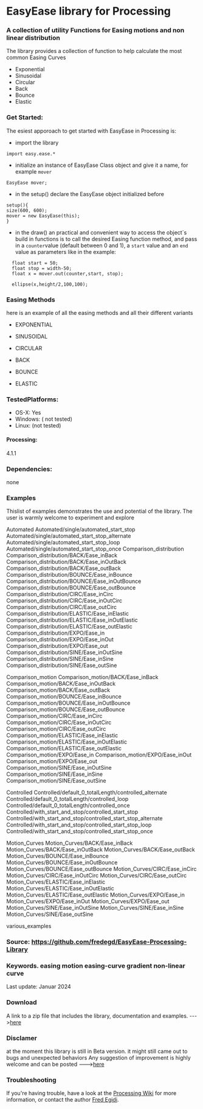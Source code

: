 # EasyEase library for Processing

### A collection of utility Functions for Easing motions and non linear distribution


The library provides a collection of function to help calculate the most common Easing Curves 
- Exponential
- Sinusoidal
- Circular
- Back
- Bounce
- Elastic

### Get Started:

The esiest apporoach to get started with EasyEase in Processing is:

- import the library
````
import easy.ease.*
````

- initialize an instance of EasyEase Class object and give it a name, for example ```mover```
````
EasyEase mover;
````

- in the setup() declare the EasyEase object initialized before
````
setup(){
size(600, 600);
mover = new EasyEase(this);
}
  ````

- in the draw() an practical and convenient way to access the object´s build in functions is to call the desired Easing function method, and pass  in a ```counter```value (default between 0 and 1), a ```start``` value and an ```end``` value as parameters like in the example:
````
  float start = 50;
  float stop = width-50;
  float x = mover.out(counter,start, stop);
  
  ellipse(x,height/2,100,100);
````

### Easing Methods

here is an example of all the easing methods and all their different variants


- EXPONENTIAL


- SINUSOIDAL
- CIRCULAR
- BACK
- BOUNCE
- ELASTIC

### TestedPlatforms:
- OS-X: Yes
- Windows: ( not tested)
- Linux: (not tested)

#### Processing:
4.1.1

### Dependencies:
none

### Examples
Thislist of examples demonstrates the use and potential of the library.
The user is warmly welcome to experiment and explore


Automated
Automated/single/automated_start_stop
Automated/single/automated_start_stop_alternate
Automated/single/automated_start_stop_loop
Automated/single/automated_start_stop_once
Comparison_distribution
Comparison_distribution/BACK/Ease_inBack
Comparison_distribution/BACK/Ease_inOutBack
Comparison_distribution/BACK/Ease_outBack
Comparison_distribution/BOUNCE/Ease_inBounce
Comparison_distribution/BOUNCE/Ease_inOutBounce
Comparison_distribution/BOUNCE/Ease_outBounce
Comparison_distribution/CIRC/Ease_inCirc
Comparison_distribution/CIRC/Ease_inOutCirc
Comparison_distribution/CIRC/Ease_outCirc
Comparison_distribution/ELASTIC/Ease_inElastic
Comparison_distribution/ELASTIC/Ease_inOutElastic
Comparison_distribution/ELASTIC/Ease_outElastic
Comparison_distribution/EXPO/Ease_in
Comparison_distribution/EXPO/Ease_inOut
Comparison_distribution/EXPO/Ease_out
Comparison_distribution/SINE/Ease_inOutSine
Comparison_distribution/SINE/Ease_inSine
Comparison_distribution/SINE/Ease_outSine


Comparison_motion
Comparison_motion/BACK/Ease_inBack
Comparison_motion/BACK/Ease_inOutBack
Comparison_motion/BACK/Ease_outBack
Comparison_motion/BOUNCE/Ease_inBounce
Comparison_motion/BOUNCE/Ease_inOutBounce
Comparison_motion/BOUNCE/Ease_outBounce
Comparison_motion/CIRC/Ease_inCirc
Comparison_motion/CIRC/Ease_inOutCirc
Comparison_motion/CIRC/Ease_outCirc
Comparison_motion/ELASTIC/Ease_inElastic
Comparison_motion/ELASTIC/Ease_inOutElastic
Comparison_motion/ELASTIC/Ease_outElastic
Comparison_motion/EXPO/Ease_in
Comparison_motion/EXPO/Ease_inOut
Comparison_motion/EXPO/Ease_out
Comparison_motion/SINE/Ease_inOutSine
Comparison_motion/SINE/Ease_inSine
Comparison_motion/SINE/Ease_outSine


Controlled
Controlled/default_0_totalLength/controlled_alternate
Controlled/default_0_totalLength/controlled_loop
Controlled/default_0_totalLength/controlled_once
Controlled/with_start_and_stop/controlled_start_stop
Controlled/with_start_and_stop/controlled_start_stop_alternate
Controlled/with_start_and_stop/controlled_start_stop_loop
Controlled/with_start_and_stop/controlled_start_stop_once


Motion_Curves
Motion_Curves/BACK/Ease_inBack
Motion_Curves/BACK/Ease_inOutBack
Motion_Curves/BACK/Ease_outBack
Motion_Curves/BOUNCE/Ease_inBounce
Motion_Curves/BOUNCE/Ease_inOutBounce
Motion_Curves/BOUNCE/Ease_outBounce
Motion_Curves/CIRC/Ease_inCirc
Motion_Curves/CIRC/Ease_inOutCirc
Motion_Curves/CIRC/Ease_outCirc
Motion_Curves/ELASTIC/Ease_inElastic
Motion_Curves/ELASTIC/Ease_inOutElastic
Motion_Curves/ELASTIC/Ease_outElastic
Motion_Curves/EXPO/Ease_in
Motion_Curves/EXPO/Ease_inOut
Motion_Curves/EXPO/Ease_out
Motion_Curves/SINE/Ease_inOutSine
Motion_Curves/SINE/Ease_inSine
Motion_Curves/SINE/Ease_outSine

various_examples


### Source: https://github.com/fredegd/EasyEase-Processing-Library

### Keywords. easing motion easing-curve gradient non-linear curve
Last update: Januar 2024



### Download
A link to a zip file that includes the library, documentation and examples.
--->[here](https://fredegd.github.io/EasyEase-WP/)

### Disclamer

at the moment this library is still in Beta version.
it might still came out to bugs and unexpected behaviors
Any suggestion of improvement  is highly welcome and can be posted --->[here](https://github.com/fredegd/EasyEase-Processing-Library/issues)

### Troubleshooting


If you're having trouble, have a look at the [Processing Wiki](https://github.com/processing/processing/wiki/How-to-Install-a-Contributed-Library) for more information, or contact the author [Fred Egidi](https://github.com/fredegd).

